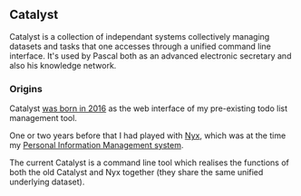 ## Catalyst

Catalyst is a collection of independant systems collectively managing datasets and tasks that one accesses through a unified command line interface. It's used by Pascal both as an advanced electronic secretary and also his knowledge network.

### Origins

Catalyst [was born in 2016](http://blog.alseyn.net/index.php?uuid=16a853b0-18c1-46b7-a6bd-392b4df98e5e) as the web interface of my pre-existing todo list management tool.

One or two years before that I had played with [Nyx](http://blog.alseyn.net/index.php?uuid=40bd59d4-48de-454a-9a50-2c2a1c919e32), which was at the time my [Personal Information Management system](https://en.wikipedia.org/wiki/Personal_information_management).

The current Catalyst is a command line tool which realises the functions of both the old Catalyst and Nyx together (they share the same unified underlying dataset).
